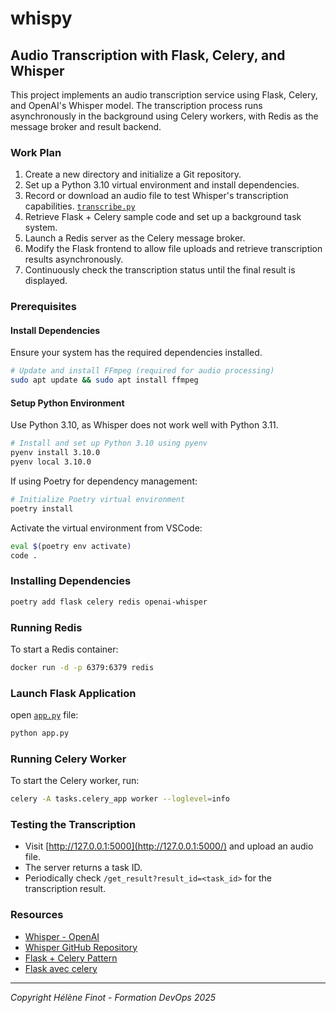 # whispy
## Audio Transcription with Flask, Celery, and Whisper

This project implements an audio transcription service using Flask, Celery, and OpenAI's Whisper model. The transcription process runs asynchronously in the background using Celery workers, with Redis as the message broker and result backend.


### Work Plan

1. Create a new directory and initialize a Git repository.
2. Set up a Python 3.10 virtual environment and install dependencies.
3. Record or download an audio file to test Whisper's transcription capabilities. [`transcribe.py`](transcribe.py) 
4. Retrieve Flask + Celery sample code and set up a background task system.
5. Launch a Redis server as the Celery message broker.
6. Modify the Flask frontend to allow file uploads and retrieve transcription results asynchronously.
7. Continuously check the transcription status until the final result is displayed.


### Prerequisites

#### Install Dependencies
Ensure your system has the required dependencies installed.

```sh
# Update and install FFmpeg (required for audio processing)
sudo apt update && sudo apt install ffmpeg
```

#### Setup Python Environment

Use Python 3.10, as Whisper does not work well with Python 3.11.

```sh
# Install and set up Python 3.10 using pyenv
pyenv install 3.10.0
pyenv local 3.10.0
```

If using Poetry for dependency management:

```sh
# Initialize Poetry virtual environment
poetry install
```

Activate the virtual environment from VSCode:

```sh
eval $(poetry env activate)
code .
```



### Installing Dependencies

```sh
poetry add flask celery redis openai-whisper
```

### Running Redis
To start a Redis container:

```sh
docker run -d -p 6379:6379 redis
```

### Launch Flask Application 

open [`app.py`](app.py) file:
```sh
python app.py
```

### Running Celery Worker
To start the Celery worker, run:

```sh
celery -A tasks.celery_app worker --loglevel=info
```

### Testing the Transcription
- Visit [http://127.0.0.1:5000](http://127.0.0.1:5000/) and upload an audio file.
- The server returns a task ID.
- Periodically check `/get_result?result_id=<task_id>` for the transcription result.

### Resources
* [Whisper - OpenAI](https://openai.com/index/whisper/)
* [Whisper GitHub Repository](https://github.com/openai/whisper)
* [Flask + Celery Pattern](https://flask.palletsprojects.com/en/2.3.x/patterns/celery/)
* [Flask avec celery](https://flask.palletsprojects.com/en/2.3.x/patterns/celery/)


---

*Copyright Hélène Finot - Formation DevOps 2025*

